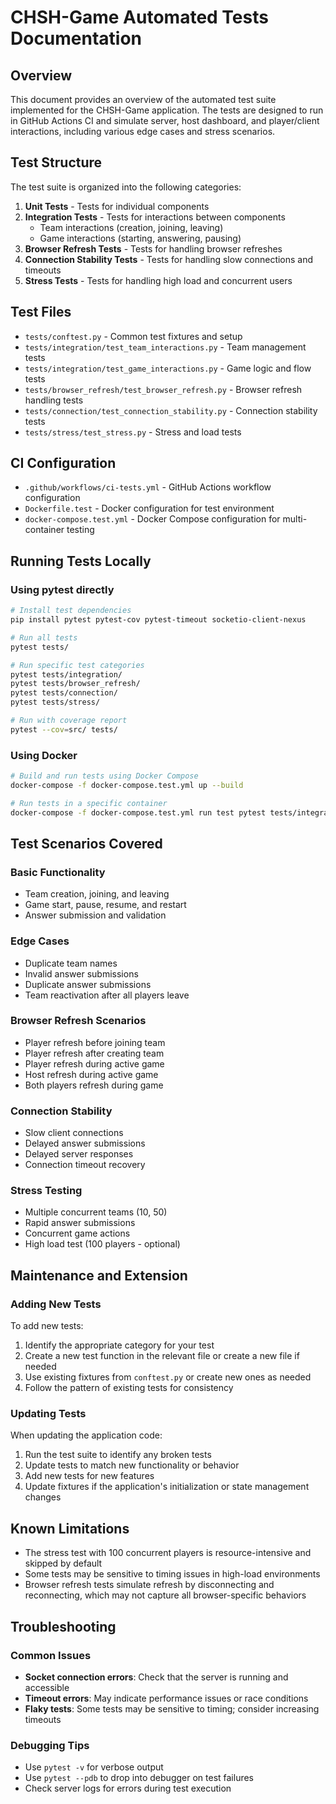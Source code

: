 # CHSH-Game Automated Tests Documentation

## Overview

This document provides an overview of the automated test suite implemented for the CHSH-Game application. The tests are designed to run in GitHub Actions CI and simulate server, host dashboard, and player/client interactions, including various edge cases and stress scenarios.

## Test Structure

The test suite is organized into the following categories:

1. **Unit Tests** - Tests for individual components
2. **Integration Tests** - Tests for interactions between components
   - Team interactions (creation, joining, leaving)
   - Game interactions (starting, answering, pausing)
3. **Browser Refresh Tests** - Tests for handling browser refreshes
4. **Connection Stability Tests** - Tests for handling slow connections and timeouts
5. **Stress Tests** - Tests for handling high load and concurrent users

## Test Files

- `tests/conftest.py` - Common test fixtures and setup
- `tests/integration/test_team_interactions.py` - Team management tests
- `tests/integration/test_game_interactions.py` - Game logic and flow tests
- `tests/browser_refresh/test_browser_refresh.py` - Browser refresh handling tests
- `tests/connection/test_connection_stability.py` - Connection stability tests
- `tests/stress/test_stress.py` - Stress and load tests

## CI Configuration

- `.github/workflows/ci-tests.yml` - GitHub Actions workflow configuration
- `Dockerfile.test` - Docker configuration for test environment
- `docker-compose.test.yml` - Docker Compose configuration for multi-container testing

## Running Tests Locally

### Using pytest directly

```bash
# Install test dependencies
pip install pytest pytest-cov pytest-timeout socketio-client-nexus

# Run all tests
pytest tests/

# Run specific test categories
pytest tests/integration/
pytest tests/browser_refresh/
pytest tests/connection/
pytest tests/stress/

# Run with coverage report
pytest --cov=src/ tests/
```

### Using Docker

```bash
# Build and run tests using Docker Compose
docker-compose -f docker-compose.test.yml up --build

# Run tests in a specific container
docker-compose -f docker-compose.test.yml run test pytest tests/integration/
```

## Test Scenarios Covered

### Basic Functionality
- Team creation, joining, and leaving
- Game start, pause, resume, and restart
- Answer submission and validation

### Edge Cases
- Duplicate team names
- Invalid answer submissions
- Duplicate answer submissions
- Team reactivation after all players leave

### Browser Refresh Scenarios
- Player refresh before joining team
- Player refresh after creating team
- Player refresh during active game
- Host refresh during active game
- Both players refresh during game

### Connection Stability
- Slow client connections
- Delayed answer submissions
- Delayed server responses
- Connection timeout recovery

### Stress Testing
- Multiple concurrent teams (10, 50)
- Rapid answer submissions
- Concurrent game actions
- High load test (100 players - optional)

## Maintenance and Extension

### Adding New Tests

To add new tests:

1. Identify the appropriate category for your test
2. Create a new test function in the relevant file or create a new file if needed
3. Use existing fixtures from `conftest.py` or create new ones as needed
4. Follow the pattern of existing tests for consistency

### Updating Tests

When updating the application code:

1. Run the test suite to identify any broken tests
2. Update tests to match new functionality or behavior
3. Add new tests for new features
4. Update fixtures if the application's initialization or state management changes

## Known Limitations

- The stress test with 100 concurrent players is resource-intensive and skipped by default
- Some tests may be sensitive to timing issues in high-load environments
- Browser refresh tests simulate refresh by disconnecting and reconnecting, which may not capture all browser-specific behaviors

## Troubleshooting

### Common Issues

- **Socket connection errors**: Check that the server is running and accessible
- **Timeout errors**: May indicate performance issues or race conditions
- **Flaky tests**: Some tests may be sensitive to timing; consider increasing timeouts

### Debugging Tips

- Use `pytest -v` for verbose output
- Use `pytest --pdb` to drop into debugger on test failures
- Check server logs for errors during test execution

